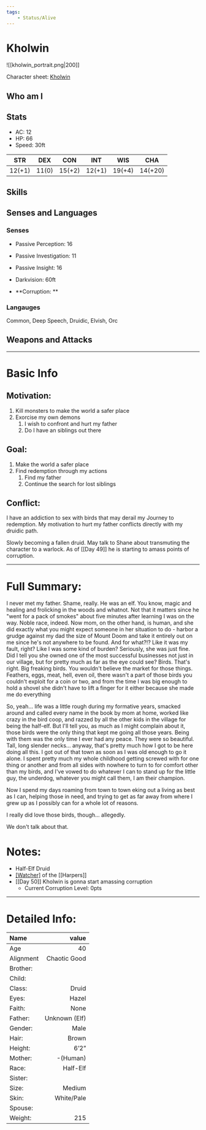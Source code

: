 ```yaml
---
tags:
    - Status/Alive
---
```


# Kholwin
![[kholwin_portrait.png|200]]

Character sheet: [Kholwin](https://www.dndbeyond.com/characters/25408582)

## Who am I

## Stats
- AC: 12
- HP: 66
- Speed: 30ft

| STR | DEX | CON | INT | WIS | CHA|
| ---- | ---- | ---- | ---- | ---- | ---- |
| 12(+1) | 11(0) | 15(+2) | 12(+1) | 19(+4) | 14(+20) |

## Skills

## Senses and Languages
### Senses
- Passive Perception: 16  
- Passive Investigation: 11  
- Passive Insight: 16  
- Darkvision: 60ft  

- **Corruption: **

### Langauges
Common, Deep Speech, Druidic, Elvish, Orc

## Weapons and Attacks
___
# Basic Info

## Motivation: 
1. Kill monsters to make the world a safer place
2. Exorcise my own demons
	1. I wish to confront and hurt my father
	2. Do I have an siblings out there

## Goal:
1. Make the world a safer place
2. Find redemption through my actions
	1. Find my father
	2. Continue the search for lost siblings

## Conflict:
I have an addiction to sex with birds that may derail my Journey to redemption. My motivation to hurt my father conflicts directly with my druidic path.

Slowly becoming a fallen druid. May talk to Shane about transmuting the character to a warlock. As of [[Day 49]] he is starting to amass points of corruption.

___
# Full Summary:
I never met my father. Shame, really. He was an elf. You know, magic and healing and frolicking in the woods and whatnot. Not that it matters since he "went for a pack of smokes" about five minutes after learning I was on the way. Noble race, indeed. Now mom, on the other hand, is human, and she did exactly what you might expect someone in her situation to do - harbor a grudge against my dad the size of Mount Doom and take it entirely out on me since he's not anywhere to be found. And for what?!? Like it was my fault, right? Like I was some kind of burden? Seriously, she was just fine. Did I tell you she owned one of the most successful businesses not just in our village, but for pretty much as far as the eye could see? Birds. That's right. Big freaking birds. You wouldn't believe the market for those things. Feathers, eggs, meat, hell, even oil, there wasn't a part of those birds you couldn't exploit for a coin or two, and from the time I was big enough to hold a shovel she didn't have to lift a finger for it either because she made me do everything

So, yeah... life was a little rough during my formative years, smacked around and called every name in the book by mom at home, worked like crazy in the bird coop, and razzed by all the other kids in the village for being the half-elf. But I'll tell you, as much as I might complain about it, those birds were the only thing that kept me going all those years. Being with them was the only time I ever had any peace. They were so beautiful. Tall, long slender necks... anyway, that's pretty much how I got to be here doing all this. I got out of that town as soon as I was old enough to go it alone. I spent pretty much my whole childhood getting screwed with for one thing or another and from all sides with nowhere to turn to for comfort other than my birds, and I've vowed to do whatever I can to stand up for the little guy, the underdog, whatever you might call them, I am their champion.

Now I spend my days roaming from town to town eking out a living as best as I can, helping those in need, and trying to get as far away from where I grew up as I possibly can for a whole lot of reasons.

I really did love those birds, though... allegedly.

We don't talk about that.

# Notes:
- Half-Elf Druid
- [[Watcher]](Member) of the [[Harpers]]
- [[Day 50]] Kholwin is gonna start amassing corruption
  - Current Corruption Level: 0pts

___
# Detailed Info:
Name|value
:-----|-----:
Age|40
Alignment|Chaotic Good
Brother:|
Child:|
Class:|Druid
Eyes:|Hazel
Faith:|None
Father:|Unknown (Elf)
Gender:|Male
Hair:|Brown
Height:|6’2”
Mother:|-(Human)
Race:|Half-Elf
Sister:|
Size:|Medium
Skin:|White/Pale
Spouse:|
Weight:|215